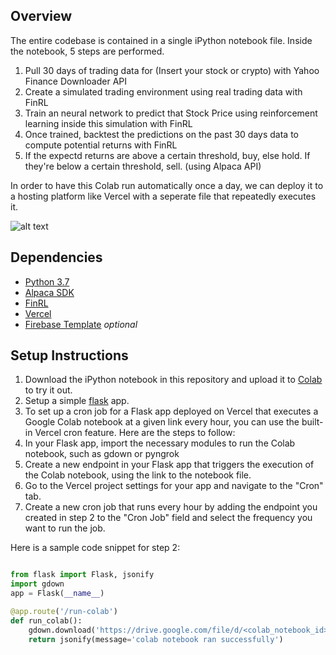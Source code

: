 
## Overview

 The entire codebase is contained in a single iPython notebook file. Inside the notebook, 5 steps are performed.

1. Pull 30 days of trading data for (Insert your stock or crypto) with Yahoo Finance Downloader API
2. Create a simulated trading environment using real trading data with FinRL
3. Train an neural network to predict that Stock Price using reinforcement learning inside this simulation with FinRL
4. Once trained, backtest the predictions on the past 30 days data to compute potential returns with FinRL
5. If the expectd returns are above a certain threshold, buy, else hold. If they're below a certain threshold, sell. (using Alpaca API)

In order to have this Colab run automatically once a day, we can deploy it to a hosting platform like Vercel with a seperate file that repeatedly executes it. 

![alt text](https://i.ibb.co/4KJx9y0/Screen-Shot-2023-01-13-at-10-04-39-AM.png)


## Dependencies 

- [Python 3.7](https://www.python.org/downloads/)
- [Alpaca SDK](https://alpaca.markets/)
- [FinRL](https://github.com/AI4Finance-Foundation/FinRL)
- [Vercel](https://vercel.com)
- [Firebase Template](https://github.com/llSourcell/firebase_react_startup_template) *optional*

## Setup Instructions

1. Download the iPython notebook in this repository and upload it to [Colab](colab.research.google.com) to try it out.
2. Setup a simple [flask](https://flask.palletsprojects.com/en/1.1.x/quickstart/) app.
3. To set up a cron job for a Flask app deployed on Vercel that executes a Google Colab notebook at a given link every hour, you can use the built-in Vercel cron feature. Here are the steps to follow:
4. In your Flask app, import the necessary modules to run the Colab notebook, such as gdown or pyngrok
5. Create a new endpoint in your Flask app that triggers the execution of the Colab notebook, using the link to the notebook file.
6. Go to the Vercel project settings for your app and navigate to the "Cron" tab.
7. Create a new cron job that runs every hour by adding the endpoint you created in step 2 to the "Cron Job" field and select the frequency you want to run the job.

Here is a sample code snippet for step 2:

```python

from flask import Flask, jsonify
import gdown
app = Flask(__name__)

@app.route('/run-colab')
def run_colab():
    gdown.download('https://drive.google.com/file/d/<colab_notebook_id>', 'colab.ipynb', quiet=False)
    return jsonify(message='colab notebook ran successfully')

```
